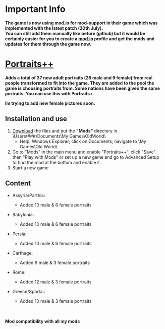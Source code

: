 # Important Info
**The game is now using [mod.io](https://oldworld.mod.io/) for mod-support in their game which was implemented with the latest patch (20th July).<br>
You can still add them manually like before (github) but it would be certainly easier for you to create a [mod.io](https://oldworld.mod.io/) profile and get the mods and updates for them through the game now.**

# [Portraits++](https://github.com/ShadowDuke/OW_Portraits-Plus/wiki)
**Adds a total of 37 new adult portraits (28 male and 9 female) from real people transformed to fit into the game. They are added to the pool the game is choosing portraits from. Some nations have been given the same portraits. You can use this with Portraits+**

**Im trying to add new female pictures soon.**

## Installation and use

1. [Download](https://github.com/ShadowDuke/OW_Portraits-Plus-Plus/archive/master.zip) the files and put the **"Mods"** directory in \Users\\###\Documents\My Games\OldWorld\
   - Help: Windows Explorer; click on Documents; navigate to \My Games\Old World\
2. Go to "Mods" in the main menu and enable "Portraits++", click "Save" then "Play with Mods" or set up a new game and go to Advanced Setup to find the mod at the bottom and enable it. 
3. Start a new game

## Content

- Assyria/Parthia:
   - Added 10 male & 6 female portraits
   
- Babylonia:
   - Added 10 male & 6 female portraits
   
- Persia:
   - Added 10 male & 6 female portraits
   
- Carthage:
   - Added 9 male & 3 female portraits
   
- Rome:
   - Added 12 male & 3 female portraits
   
- Greece/Sparta::
   - Added 10 male & 3 female portraits
   
<br><br>
**Mod compatibility with all my mods**
